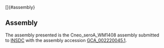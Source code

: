 []{#assembly}

Assembly
--------

The assembly presented is the Cneo\_seroA\_WM1408 assembly submitted to
[INSDC](http://www.insdc.org) with the assembly accession
[GCA\_002220045.1](http://www.ebi.ac.uk/ena/data/view/GCA_002220045.1).
